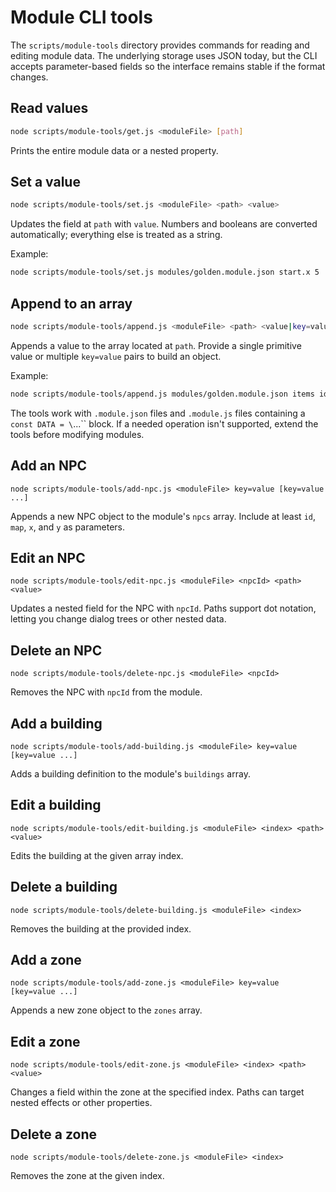 # Module CLI tools

The `scripts/module-tools` directory provides commands for reading and editing
module data. The underlying storage uses JSON today, but the CLI accepts
parameter-based fields so the interface remains stable if the format changes.

## Read values

```sh
node scripts/module-tools/get.js <moduleFile> [path]
```

Prints the entire module data or a nested property.

## Set a value

```sh
node scripts/module-tools/set.js <moduleFile> <path> <value>
```

Updates the field at `path` with `value`. Numbers and booleans are converted
automatically; everything else is treated as a string.

Example:

```sh
node scripts/module-tools/set.js modules/golden.module.json start.x 5
```

## Append to an array

```sh
node scripts/module-tools/append.js <moduleFile> <path> <value|key=value ...>
```

Appends a value to the array located at `path`. Provide a single primitive
value or multiple `key=value` pairs to build an object.

Example:

```sh
node scripts/module-tools/append.js modules/golden.module.json items id=rope name=Rope
```

The tools work with `.module.json` files and `.module.js` files containing a
`const DATA = \`...\`` block. If a needed operation isn't supported, extend the
tools before modifying modules.

## Add an NPC

```
node scripts/module-tools/add-npc.js <moduleFile> key=value [key=value ...]
```

Appends a new NPC object to the module's `npcs` array. Include at least `id`,
`map`, `x`, and `y` as parameters.

## Edit an NPC

```
node scripts/module-tools/edit-npc.js <moduleFile> <npcId> <path> <value>
```

Updates a nested field for the NPC with `npcId`. Paths support dot notation,
letting you change dialog trees or other nested data.

## Delete an NPC

```
node scripts/module-tools/delete-npc.js <moduleFile> <npcId>
```

Removes the NPC with `npcId` from the module.

## Add a building

```
node scripts/module-tools/add-building.js <moduleFile> key=value [key=value ...]
```

Adds a building definition to the module's `buildings` array.

## Edit a building

```
node scripts/module-tools/edit-building.js <moduleFile> <index> <path> <value>
```

Edits the building at the given array index.

## Delete a building

```
node scripts/module-tools/delete-building.js <moduleFile> <index>
```

Removes the building at the provided index.

## Add a zone

```
node scripts/module-tools/add-zone.js <moduleFile> key=value [key=value ...]
```

Appends a new zone object to the `zones` array.

## Edit a zone

```
node scripts/module-tools/edit-zone.js <moduleFile> <index> <path> <value>
```

Changes a field within the zone at the specified index. Paths can target nested
effects or other properties.

## Delete a zone

```
node scripts/module-tools/delete-zone.js <moduleFile> <index>
```

Removes the zone at the given index.
